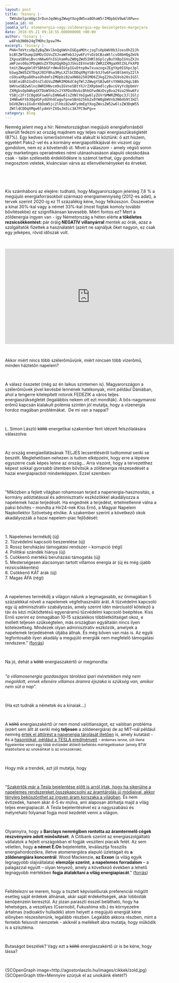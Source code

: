 ```yaml
---
layout: post
title: !binary |-
  TWVubnlpcmUgc3rDunJqdWsgZWwgYXogdW5va8OhaW5rIMOpbGV0w6l0Pw==
joomla_id: 48
joomla_url: atomenergia-vagy-zoldenergia-egy-beszelgetes-margojara
date: 2016-05-21 09:18:55.000000000 +00:00
author: !binary |-
  w4Fnb3N0b24gTMOhc3psw7M=
excerpt: !binary |-
  PHA+TmVtcsOpZyBqZWxlbnQgbWVnIGEgaMOtcjogTsOpbWV0b3JzesOhZ2Jh
  biBtZWfDump1bMOzIGVuZXJnaWFmb3Jyw6FzYsOzbCBzaWtlcsO8bHQgZmVk
  ZXpuaSBheiBvcnN6w6FnIG1hamRuZW0gZWd5IHRlbGplcyBuYXBpIGVuZXJn
  aWFzesO8a3PDqWdsZXTDqXQgKDg3JSkuIEVneSBrZWR2ZXMgaXNtZXLFkXPD
  tm1tZWwgdml0YSBhbGFrdWx0IGtpIGvDtnp0w7xuazogxZEgYXp0IGhpc3pl
  bSwgZWd5ZXTDqXJ0IFBha3MyLXZlbCDDqXMgYSBrb3Jtw6FueSBlbmVyZ2lh
  cG9saXRpa8OhasOhdmFsIMOpbiB2aXN6b250IMO6Z3kgZ29uZG9sb20sIG5l
  bSBleiBhIGvDtnZldGVuZMWRIMO6dC4gTWl2ZWwgYSB2w6FsYXN6b20gLSBh
  bWVseSB2w6lnc8WRIHNvcm9uIGVneSBtYXJrZXRpbmdlcyBvcGVyYcOpbmVr
  ZXMgbsOpbWkgdXTDoW5hb2x2YXPDoXNvbiBhbGFwdWzDsyBva29za29kw6Fz
  YSBjc2FrIC0gdGFsw6FuIHN6w6lsZXNlYmIgw6lyZGVrbMWRZMOpc3JlIGlz
  IHN6w6Ftb3QgdGFydGhhdCwgw7pneSBnb25kb2x0YW0gbWVnb3N6dG9tIHZl
  bGV0ZWssIGvDrXbDoW5jc2lhbiB2w6FydmEgYXogZWxsZW52w6lsZW3DqW55
  ZWtldCDDqXMgw6lydmVrZXQuJm5ic3A7PC9wPg==
category: Blog
---
```

<p>Nemrég jelent meg a hír: Németországban megújuló energiaforrásból sikerült fedezni az ország majdnem egy teljes napi energiaszükségletét (87%). Egy kedves ismerősömmel vita alakult ki köztünk: ő azt hiszem, egyetért Paks2-vel és a kormány energiapolitikájával én viszont úgy gondolom, nem ez a követendő út. Mivel a válaszom - amely végső soron egy marketinges operaénekes némi utánaolvasáson alapuló okoskodása csak - talán szélesebb érdeklődésre is számot tarthat, úgy gondoltam megosztom veletek, kíváncsian várva az ellenvéleményeket és érveket.&nbsp;</p>

<p>&nbsp;</p>
<p>&nbsp;</p>
<p>Kis számháború az elejére: tudható, hogy Magyarországon jelenleg 7,8 % a megújuló energiaforrásokból származó energiamennyiség (2012-es adat), a tervek szerint 2020-ig ez 11 százalékig kéne, hogy felkússzon. Összevetve a kínai 30%-kal vagy a német 33%-kal (most fogtak komoly további bővítésekbe) ez szignifikánsan kevesebb. Miért fontos ez? Mert a zöldenergia ingyen van - így Németország a héten elérte<strong> a tökéletes rezsicsökkentést: </strong>pár óráig<strong> NEGATÍV villanyárral</strong> mentek az órák, azaz a szolgáltatók fizettek a használatért (azért ne sajnáljuk őket nagyon, ez csak egy jelképes, rövid időszak volt.</p>
<p>&nbsp;</p>
<p><iframe src="https://www.youtube.com/embed/hRTTi3jVMmc?start=55" frameborder="0" width="560" height="315" allowfullscreen="allowfullscreen"></iframe></p>
<p>&nbsp;</p>
<p>Akkor miért nincs több szélerőművünk, miért nincsen több vízerőmű, minden háztetőn napelem?</p>
<p>&nbsp;</p>
<p>A válasz összetet (még az én laikus szintemen is). Magyarországon a szélerőművek jóvel kevésbé lennének hatékonyak, mint például Dániában, ahol a tengerre kitelepített rotorok FEDEZIK a város teljes energiaszükségletét (legalábbis nekem ott ezt mondták). A bős-nagymarosi erőmű kapcsán kialakult polémia szintén jól mutatja, hogy a vízenergia hordoz magában problémákat. &nbsp;De mi van a nappal?</p>
<p>&nbsp;</p>
<p>L. Simon László <span style="text-decoration: line-through;">költő</span> energetikai szakember fent idézett felszólalására válaszolva:</p>
<p>&nbsp;</p>
<p>Az ország energiaellátásának TELJES lecseréléséről tudtommal senki se beszélt. Meglehetősen nehezen is tudom elképzelni, hogy erre a lépésre egyszerre csak képes lenne az ország... Arra viszont, hogy a tervezetthez képest sokkal gyorsabb ütemben bővítsük a zöldenergia részesedését a hazai energiapiacból mindenképpen. Ezzel szemben:</p>
<p>&nbsp;</p>
<p>"Miközben a fejlett világban rohamosan terjed a napenergia-hasznosítás, a kormány adóztatással és adminisztratív eszközökkel akadályozza a napelemek hazai terjedését. Ha engednék a terjedést, értelmetlenné válna a paksi bővítés – mondta a Hir24-nek Kiss Ernő, a Magyar Napelem Napkollektor Szövetség elnöke. A szakember szerint a következő okok akadályozzák a hazai napelem-piac fejlődését:</p>
<p>&nbsp;</p>
<p>1. Napelemes termékdíj (új)<br />2. Tűzvédelmi kapcsoló beszerelése (új)<br />3. Rossz beruházási támogatási rendszer – korrupció (régi)<br />4. Politikai szándék hiánya (új)<br />5. Csökkenő mértékű beruházási támogatás (új)<br />5. Mesterségesen alacsonyan tartott villamos energia ár (új és még újabb rezsicsökkentés)<br />6. Csökkenő KÁT árak (új)<br />7. Magas ÁFA (régi)</p>
<p>&nbsp;</p>
<p>A napelemes termékdíj a világon nálunk a legmagasabb, ez önmagában 5 százalékkal növeli a napelemek végfelhasználói árát. A tűzvédelmi kapcsoló egy új adminisztratív szabályozás, amely szerint idén márciustól kötelező a táv és kézi működtetésű egyenáramú tűzvédelmi kapcsoló beépítése. Kiss Ernő szerint ez önmagában 10‐15 százalékos többletköltséget okoz, e mellett teljesen szükségtelen, más országban egyáltalán nincs ilyen kötelezettség. Mindezek olyan adminisztratív eszközök, amelyek a napelemek terjedésének útjába állnak. És még bőven van más is. Az egyik legfontosabb ilyen akadály a megujúló energiák nem megfelelő támogatási rendszere." (<a href="http://24.hu/fn/gazdasag/2015/05/03/igy-huz-el-a-magyarok-mellett-a-napelemes-forradalom/" target="_blank">forrás</a>)</p>
<p>&nbsp;</p>
<p>Na jó, dehát a <span style="text-decoration: line-through;">költő</span> energiaszakértő úr megmondta:<br /><br /></p>
<p><em>"a villamosenergia gazdaságos tárolása ipari méretekben még nem megoldott, ennek ellenére villamos áramra éjszaka is szükség van, amikor nem süt a nap".</em></p>
<p>&nbsp;</p>
<p>(Ha ezt tudnák a németek és a kínaiak...)</p>
<p>&nbsp;</p>
<p>A <span style="text-decoration: line-through;">költő</span> energiaszakértő úr nem mond valótlanságot, ez valóban probléma (ezért sem állt át senki még <strong>teljesen</strong>&nbsp;a zöldenergiára) de az MIT-nál például nemrég <a href="https://www.technologyreview.com/s/531141/a-promising-step-toward-round-the-clock-solar-power/">értek el áttörést a napenergia tárolását illetően</a> is,<span>&nbsp;amely kutatást - és a <a href="http://money.cnn.com/2015/04/29/investing/tesla-musk-battery/index.html?iid=HP_LN-" target="_blank">hasonlókat, például a TESLA eredményeit</a>&nbsp;-</span><span style="font-size: 12.16px; line-height: 1.3em;">&nbsp;érdemes lenne, sőt illene figyelembe venni egy több évtizedet átölelő befektés mérlegelésekor (amely BTW eladósítaná az unokáinkat is az oroszoknak).&nbsp;</span></p>
<p>&nbsp;</p>
<p>Hogy mik a trendek, azt jól mutatja, hogy&nbsp;</p>
<p>&nbsp;</p>
<p>"<a href="http://fn.hir24.hu/gazdasag/2015/03/09/a-jovo-elkezdodott-jon-az-ingyen-aram/" target="_blank">Szakértők már a Tesla bejelentése előtt is arról írtak, hogy ha sikerülne a napelemes rendszereket összekapcsolni az áramtárolás új módjaival, akkor tényleg beköszönthet az ingyen áram korszaka a világban</a>. És nem évtizedek, hanem akár 4-5 év múlva, ami alaposan átírhatja majd a világ teljes energiapiacát. A Tesla bejelentésével ez a nagyszabású és mélyreható folyamat fogja most kezdetét venni a világon.</p>
<p>&nbsp;</p>
<p>Olyannyira, hogy a <strong>Barclays nemrégiben rontotta az áramtermelő cégek részvényeire adott minősítését</strong>. A Citibank szerint az energiaszolgáltató vállalatok a fejlett országokban el fogják veszíteni piacaik felét. Az sem véletlen, hogy <strong>a német E.On</strong> bejelentette, leválasztja fosszilis energiahordozókra, illetve atomenergiára alapuló üzletágait és <strong>a zöldenergiára koncentrál</strong>. Wood Mackenzie, <strong>az Exxon</strong> (a világ egyik legnagyobb olajvállalata) <strong>elemzője szerint</strong>, <strong>a napelemes forradalom</strong> – a palagázzal együtt – olyan tényező, amely a következő években a lehető legnagyobb mértékben <strong>fogja átalakítani a világ energiapiacát</strong>." (<a href="http://24.hu/fn/gazdasag/2015/05/03/igy-huz-el-a-magyarok-mellett-a-napelemes-forradalom/" target="_blank">forrás</a>)</p>
<p>&nbsp;</p>
<p>Feltételezni se merem, hogy a tisztelt képviselőurak preferenciái mögött esetleg saját érdekek állnának, akár saját érdekeltségek, akár lobbisták kenőpénzein keresztül. Az józan paraszti ésszel belátható, hogy ha lehetséges, a veszélyes (Csernobil, Fukushima stb.) és környezetre ártalmas (radioaktív hulladék) atom helyett a megújuló energiát kéne előnyben részesítenünk, legalább részben. Legalább akkora részben, mint a fentebb felsorolt nemzetek - akiknél a mellékelt ábra mutatja, hogy működik is a szisztéma.&nbsp;</p>
<p>&nbsp;</p>
<p>Butaságot beszélek? Vagy ezt a <span style="text-decoration: line-through;">költő</span> energiaszakértő úr is be kéne, hogy lássa?</p>
<p>&nbsp;</p>
<p>{SCOpenGraph image=http://agostonlaszlo.hu/images/cikkek/zold.jpg} {SCOpenGraph title=Mennyire szúrjuk el az unokáink életét?}</p>
